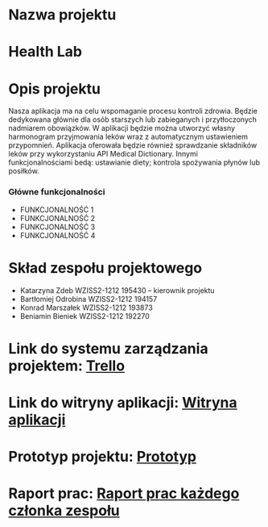 
<body>
<h1 id="header-1">Nazwa projektu</h1>
<h1 id="header-5">Health Lab</h1>
<h1 id="header-1">Opis projektu</h1>
<p>Nasza aplikacja ma na celu wspomaganie procesu kontroli zdrowia. Będzie dedykowana głównie dla osób starszych lub zabieganych i przytłoczonych nadmiarem obowiązków. W aplikacji będzie można utworzyć własny harmonogram przyjmowania leków wraz z automatycznym ustawieniem przypomnień. Aplikacja oferowała będzie również sprawdzanie składników leków przy wykorzystaniu API Medical Dictionary. Innymi funkcjonalnościami bedą: ustawianie diety; kontrola spożywania płynów lub posiłków.</p>

<h3 id="header-3">Główne funkcjonalności</h3>
<ul>
<li>FUNKCJONALNOŚĆ 1</li>

<li>FUNKCJONALNOŚĆ 2</li>

<li>FUNKCJONALNOŚĆ 3</li>

<li>FUNKCJONALNOŚĆ 4</li>
</ul>

<h1 id="header-1">Skład zespołu projektowego</h1>
<ul>
<li>Katarzyna Zdeb WZISS2-1212 195430  – kierownik projektu</li>
<li>Bartłomiej Odrobina WZISS2-1212 194157</li>
<li>Konrad Marszałek WZISS2-1212 193873 </li>
<li>Beniamin Bieniek WZISS2-1212 192270 </li>
</ul>

<h1 id="header-1">Link do systemu zarządzania projektem: <a href="https://trello.com/b/4DTkket2/healthlab">Trello</a></h1>
<h1 id="header-1">Link do witryny aplikacji: <a href=""> Witryna aplikacji</a> </h1>
<h1 id="header-1">Prototyp projektu: <a href=""> Prototyp </a></h1>
<h1 id="header-1">Raport prac: <a href=""> Raport prac każdego członka zespołu </a></h1>

    
  </body>
</html>
